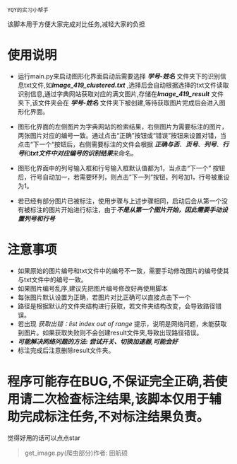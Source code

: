 ```title
YQY的实习小帮手
```



该脚本用于方便大家完成对比任务,减轻大家的负担

# 使用说明

- 运行main.py来启动图形化界面启动后需要选择 ***学号-姓名*** 文件夹下的识别信息txt文件,如***Image_419_clustered.txt*** ,选择后会自动根据选择的txt文件读取识别信息,通过字典网站获取对应的满文图片,存储在***Image_419_result*** 文件夹下,该文件夹会在 ***学号-姓名*** 文件夹下被创建,等待获取图片完成后会进入图形化界面。

- 图形化界面的左侧图片为字典网站的检索结果，右侧图片为需要标注的图片，两张图片对应的编号一致。通过点击“正确”按钮或“错误”按钮来设置对错，当点击“下一个“按钮后，右侧需要标注的文件会根据 ***正确与否***、***页号***、***列号***、***行号***和***txt文件中对应编号的识别结果***来命名。

- 图形化界面中的列号输入框和行号输入框默认值都为1，当点击“下一个” 按钮后，行号自动加一，若需要环列，则点击”下一列“按钮，列号加1，行号被重设为1。

- 若已经有部分图片已被标注，使用步骤与上述步骤相同，启动后会从第一个没有被标注的图片开始进行标注，由于***不是从第一个图片开始，因此需要手动设置列号和行号***

# 注意事项

- 如果原始的图片编号和txt文件中的编号不一致，需要手动修改图片的编号使其与txt文件中的编号一致。
- 如果图片编号乱序,建议先把图片编号修改好再使用脚本
- 每张图片默认设置为正确，若图片对比正确可以直接点击下一个
- 路径是根据默认的文件夹结构进行获取，若文件夹结构改变，会导致路径错误。
- 若出现 *获取出错：list index out of range* 提示，说明是网络问题，未能获取到图片。如果获取失败则不会创建result文件夹,导致出现路径错误。
- ***可能解决网络问题的方法: 尝试开关、切换加速器,可能会好***
- 标注完成后注意删除result文件夹。

# 程序可能存在BUG,不保证完全正确,若使用请二次检查标注结果,该脚本仅用于辅助完成标注任务,不对标注结果负责。


觉得好用的话可以点点star
> get_image.py(爬虫部分)作者: 田航硕

